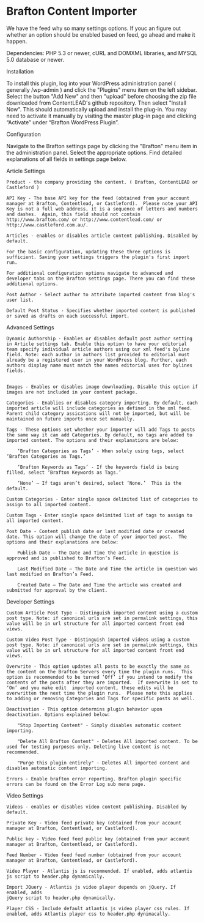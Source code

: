 Brafton Content Importer
==================

We have the feed why so many settings options. If youc an figure out whether an option should be enabled based on feed, go ahead and make it happen.

Dependencies: 
PHP 5.3 or newer, cURL and DOMXML libraries, and MYSQL 5.0 database or newer. 

Installation

To install this plugin, log into your WordPress administration panel ( generally /wp-admin ) and click the "Plugins" menu item on the left sidebar.  Select the button "Add New" and then "upload" before choosing the zip file downloaded from ContentLEAD's github repository. Then select "Install Now". This should automatically upload and install the plug-in. You may need to activate it manually by visiting the master plug-in page and clicking “Activate” under “Brafton WordPress Plugin”.

Configuration

Navigate to the Brafton settings page by clicking the "Brafton" menu item in the administration panel. Select the appropriate options. Find detailed explanations of all fields in settings page below.

Article Settings

	Product - the company providing the content. ( Brafton, ContentLEAD or Castleford )

	API Key - The base API key for the feed (obtained from your account manager at Brafton, Contentlead, or Castleford).  Please note your API Key is not a full web address, it is a sequence of letters and numbers and dashes.  Again, this field should not contain http://www.brafton.com/ or http://www.contentlead.com/ or http://www.castleford.com.au/.

	Articles - enables or disables article content publishing. Disabled by default.

	For the basic configuration, updating these three options is sufficient. Saving your settings triggers the plugin's first import run. 

	For additional configuration options navigate to advanced and developer tabs on the Brafton settings page. There you can find these additional options.

	Post Author - Select author to attribute imported content from blog's user list.

	Default Post Status - Specifies whether imported content is published or saved as drafts on each successful import.

Advanced Settings

	Dynamic Authorship - Enables or disables default post author setting in Article settings tab. Enable this option to have your editorial team specify individual article authors using our xml feed's byline field. Note: each author in authors list provided to editorial must already be a registered user in your WordPress blog. Further, each authors display name must match the names editorial uses for bylines fields. 


	Images - Enables or disables image downloading. Disable this option if images are not included in your content package.

	Categories - Enablies or disables category importing. By default, each imported article will include categories as defined in the xml feed. Parent child category assications will not be imported, but will be maintained on future imports once set manually.

	Tags - These options set whether your importer will add Tags to posts the same way it can add Categories. By default, no tags are added to imported content. The options and their explanations are below:

		‘Brafton Categories as Tags’ - When solely using tags, select ‘Brafton Categories as Tags.’

		‘Brafton Keywords as Tags’ - If the keywords field is being filled, select ‘Brafton Keywords as Tags.’  

		‘None’ – If tags aren’t desired, select ‘None.’  This is the default.

	Custom Categories - Enter single space delimited list of categories to assign to all imported content.

	Custom Tags - Enter single space delimited list of tags to assign to all imported content.

	Post Date - Content publish date or last modified date or created date. This option will change the date of your imported post.  The options and their explanations are below:

		Publish Date – The Date and Time the article in question is approved and is published to Brafton’s Feed.

		Last Modified Date – The Date and Time the article in question was last modified on Brafton’s Feed.

		Created Date – The Date and Time the article was created and submitted for approval by the client.

Developer Settings

	Custom Article Post Type - Distinguish imported content using a custom post type. Note: if canonical urls are set in permalink settings, this value will be in url structure for all imported content front end views.

	Custom Video Post Type - Distinguish imported videos using a custom post type. Note: if canonical urls are set in permalink settings, this value will be in url structure for all imported content front end views.

	Overwrite - This option updates all posts to be exactly the same as the content on the Brafton Servers every time the plugin runs.  This option is recommended to be turned ‘Off’ if you intend to modify the contents of the posts after they are imported.  If overwrite is set to ‘On’ and you make edit  imported content, these edits will be overwritten the next time the plugin runs.  Please note this applies to adding or removing Categories and Tags for specific posts as well.

	Deactivation - This option determins plugin behavior upon deactivation. Options explained below: 

		"Stop Importing Content" - Simply disables automatic content importing.
		
		"Delete All Brafton Content" - Deletes All imported content. To be used for testing purposes only. Deleting live content is not recommended.

		"Purge this plugin entirely" - Deletes All imported content and disables automatic content importing.

	Errors - Enable brafton error reporting. Brafton plugin specific errors can be found on the Error Log sub menu page.

Video Settings
	
	Videos - enables or disables video content publishing. Disabled by default.

	Private Key - Video feed private key (obtained from your account manager at Brafton, Contentlead, or Castleford). 

	Public key - Video feed feed public key (obtained from your account manager at Brafton, Contentlead, or Castleford). 

	Feed Number - Video feed feed number (obtained from your account manager at Brafton, Contentlead, or Castleford).

	Video Player - Atlantis js is recommended. If enabled, adds atlantis js script to header.php dynamically.

	Import JQuery - Atlantis js video player depends on jQuery. If enabled, adds
	jQuery script to header.php dynamically.

	Player CSS - Include default atlantis js video player css rules. If enabled, adds Atlantis player css to header.php dynimacally. 